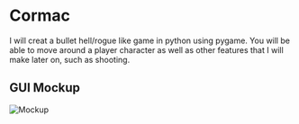 # Cormac
I will creat a bullet hell/rogue like game in python using pygame. You will be able to move around a player character as well as other features that I will make later on, such as shooting.

## GUI Mockup
![Mockup]()
